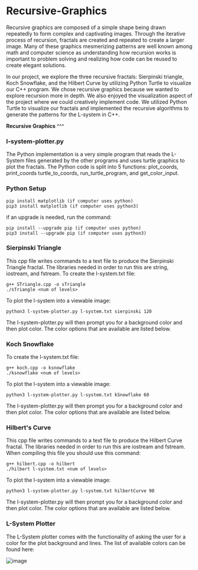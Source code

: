 # Recursive-Graphics
Recursive graphics are composed of  a simple shape being drawn repeatedly to form complex and captivating images. Through the iterative process of recursion, fractals are created and repeated to create a larger image. Many of these graphics mesmerizing patterns are well known among math and computer science as understanding how recursion works is important to problem solving and realizing how code can be reused to create elegant solutions.  

In our project, we explore the three recursive fractals: Sierpinski triangle, Koch Snowflake, and the Hilbert Curve by utilizing Python Turtle to visualize our C++ program.
We chose recursive graphics because we wanted to explore recursion more in depth. We also enjoyed the visualization aspect of the project where we could creatively implement code. We utilized Python Turtle to visualize our fractals and implemented the recursive algorithms to generate the patterns for the L-system in C++.

**Recursive Graphics**
^^^

### l-system-plotter.py
The Python implementation is a very simple program that reads the L-System files generated by the other programs and uses turtle graphics to plot the fractals. The Python code is split into 5 functions: plot_coords, print_coords turtle_to_coords, run_turtle_program, and get_color_input. 

### Python Setup
```
pip install matplotlib (if computer uses python)
pip3 install matplotlib (if computer uses python3)

```
if an upgrade is needed, run the command:
```
pip install --upgrade pip (if computer uses python)
pip3 install --upgrade pip (if computer uses python3)
```

### Sierpinski Triangle
This cpp file writes commands to a text file to produce the Sierpinski Triangle fractal. The libraries needed in order to run this are string, iostream, and fstream.
To create the l-system.txt file:
```
g++ STriangle.cpp -o sTriangle
./sTriangle <num of levels>
```
To plot the l-system into a viewable image:
```
python3 l-system-plotter.py l-system.txt sierpinski 120
```
The l-system-plotter.py will then prompt you for a background color and then plot color. The color options that are available are listed below.

### Koch Snowflake
To create the l-system.txt file:
```
g++ koch.cpp -o ksnowflake
./ksnowflake <num of levels>
```
To plot the l-system into a viewable image:
```
python3 l-system-plotter.py l-system.txt kSnowflake 60
```
The l-system-plotter.py will then prompt you for a background color and then plot color. The color options that are available are listed below.

### Hilbert's Curve
This cpp file writes commands to a text file to produce the Hilbert Curve fractal. The libraries needed in order to run this are iostream and fstream. When compiling this file you should use this command:
```
g++ hilbert.cpp -o hilbert
./hilbert l-system.txt <num of levels>
```
To plot the l-system into a viewable image:
```
python3 l-system-plotter.py l-system.txt hilbertCurve 90 
```
The l-system-plotter.py will then prompt you for a background color and then plot color. The color options that are available are listed below.

### L-System Plotter
The L-System plotter comes with the functionality of asking the user for a color for the plot background and lines. The list of available colors can be found here:

![image](https://github.com/lily-n20/Recursive-Graphics/assets/113806047/eff943d5-e0db-4de8-9122-46c201d021f3)

